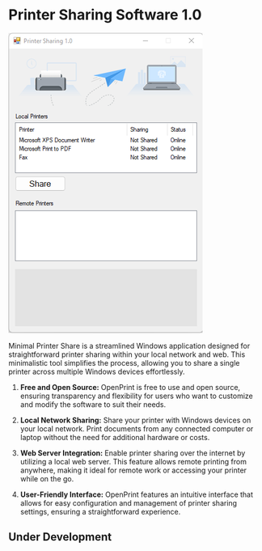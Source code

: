 # Printer Sharing Software 1.0

<img src="./sc/2.png" />

Minimal Printer Share is a streamlined Windows application designed for straightforward printer sharing within your local network and web. This minimalistic tool simplifies the process, allowing you to share a single printer across multiple Windows devices effortlessly.
 
1. <strong>Free and Open Source:</strong> OpenPrint is free to use and open source, ensuring transparency and flexibility for users who want to customize and modify the software to suit their needs.

2. <strong>Local Network Sharing:</strong> Share your printer with Windows devices on your local network. Print documents from any connected computer or laptop without the need for additional hardware or costs.

3. <strong>Web Server Integration:</strong> Enable printer sharing over the internet by utilizing a local web server. This feature allows remote printing from anywhere, making it ideal for remote work or accessing your printer while on the go.

4. <strong>User-Friendly Interface:</strong> OpenPrint features an intuitive interface that allows for easy configuration and management of printer sharing settings, ensuring a straightforward experience.


## Under Development 
